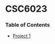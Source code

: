 # CSC6023

### Table of Contents
   - [Project 1](https://github.com/amasse-1/class_work/blob/CSC6023/project_1.py)
